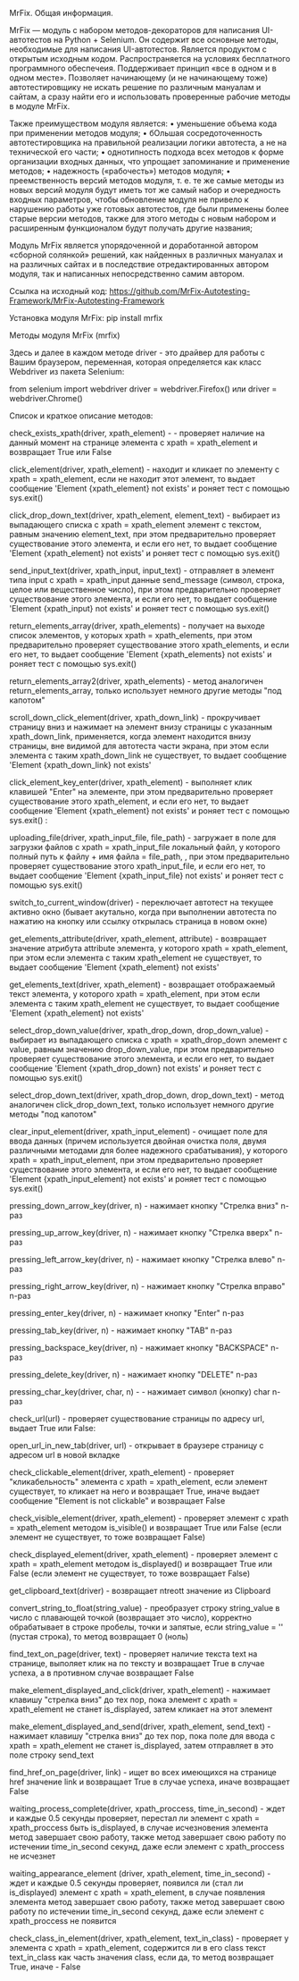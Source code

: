 MrFix. Общая информация.

MrFix — модуль с набором методов-декораторов для написания UI-автотестов на Python + Selenium. Он содержит все основные методы, необходимые для написания UI-автотестов. Является продуктом с открытым исходным кодом. Распространяется на условиях бесплатного программного обеспечеия. Поддерживает принцип «все в одном и в одном месте». Позволяет начинающему (и не начинающему тоже) автотестировщику не искать решение по различным мануалам и сайтам, а сразу найти его и использовать проверенные рабочие методы в модуле MrFix.

Также преимуществом модуля является: • уменьшение объема кода при применении методов модуля; • бОльшая сосредоточенность автотестировщика на правильной реализации логики автотеста, а не на технической его части; • однотипность подхода всех методов к форме организации входных данных, что упрощает запоминание и применение методов; • надежность («рабочесть») методов модуля; • преемственность версий методов модуля, т. е. те же самые методы из новых версий модуля будут иметь тот же самый набор и очередность входных параметров, чтобы обновление модуля не привело к нарушению работы уже готовых автотестов, где были применены более старые версии методов, также для этого методы с новым набором и расширенным функционалом будут получать другие названия;

Модуль MrFiх является упорядоченной и доработанной автором «сборной солянкой» решений, как найденных в различных мануалах и на различных сайтах и в последствие отредактированных автором модуля, так и написанных непосредственно самим автором.

Ссылка на исходный код:
https://github.com/MrFix-Autotesting-Framework/MrFix-Autotesting-Framework

Установка модуля MrFix:
pip install mrfix


Методы модуля MrFix (mrfix)

Здесь и далее в каждом методе driver - это драйвер для работы с Вашим браузером, переменная, которая определяется как класс Webdriver из пакета Selenium:

from selenium import webdriver
driver = webdriver.Firefox()
или
driver = webdriver.Chrome()


Список и краткое описание методов:


check_exists_xpath(driver, xpath_element) - - проверяет наличие на данный момент на странице элемента с xpath = xpath_element и возвращает True или False


click_element(driver, xpath_element)  - находит и кликает по элементу с xpath = xpath_element, если не находит этот элемент, то выдает сообщение 'Element {xpath_element} not exists' и роняет тест с помощью sys.exit()


click_drop_down_text(driver, xpath_element, element_text) - выбирает из выпадающего списка с xpath = xpath_element элемент с текстом, равным значению element_text, при  этом предварительно проверяет существование этого элемента, и если его нет, то выдает сообщение 'Element {xpath_element} not exists' и роняет тест с помощью sys.exit()


send_input_text(driver, xpath_input, input_text) - отправляет в элемент типа input с xpath = xpath_input данные send_message (символ, строка, целое или вещественное число), при  этом предварительно проверяет существование этого элемента, и если его нет, то выдает сообщение 'Element {xpath_input} not exists' и роняет тест с помощью sys.exit()


return_elements_array(driver, xpath_elements) - получает на выходе список элементов, у которых xpath = xpath_elements, при  этом предварительно проверяет существование этого xpath_elements, и если его нет, то выдает сообщение 'Element {xpath_elements} not exists' и роняет тест с помощью sys.exit()


return_elements_array2(driver, xpath_elements) - метод аналогичен return_elements_array, только использует немного другие методы "под капотом"


scroll_down_click_element(driver, xpath_down_link) - прокручивает страницу вниз и нажимает на элемент внизу страницы с указанным xpath_down_link, применяется, когда элемент находится внизу страницы, вне видимой для автотеста части экрана, при этом если элемента с таким xpath_down_link не существует, то выдает сообщение 'Element {xpath_down_link} not exists'


click_element_key_enter(driver, xpath_element) - выполняет клик клавишей "Enter" на элементе, при  этом предварительно проверяет существование этого xpath_element, и если его нет, то выдает сообщение 'Element {xpath_element} not exists' и роняет тест с помощью sys.exit() :

uploading_file(driver, xpath_input_file, file_path) - загружает в поле для загрузки файлов с xpath = xpath_input_file локальный файл, у которого полный путь к файлу + имя файла = file_path, , при  этом предварительно проверяет существование этого xpath_input_file, и если его нет, то выдает сообщение 'Element {xpath_input_file} not exists' и роняет тест с помощью sys.exit() 


switch_to_current_window(driver) - переключает автотест на текущее активно окно (бывает акутально, когда при выполнении автотеста по нажатию на кнопку или ссылку открылась страница в новом окне)


get_elements_attribute(driver, xpath_element, attribute) - возвращает значение атрибута attribute элемента, у которого xpath = xpath_element, при этом если элемента с таким xpath_element не существует, то выдает сообщение 'Element {xpath_element} not exists'

get_elements_text(driver, xpath_element) - возвращает отображаемый текст элемента, у которого xpath = xpath_element, при этом если элемента с таким xpath_element не существует, то выдает сообщение 'Element {xpath_element} not exists'


select_drop_down_value(driver, xpath_drop_down, drop_down_value) - выбирает из выпадающего списка с xpath = xpath_drop_down элемент с value, равным значению drop_down_value, при  этом предварительно проверяет существование этого элемента, и если его нет, то выдает сообщение 'Element {xpath_drop_down} not exists' и роняет тест с помощью sys.exit()


select_drop_down_text(driver, xpath_drop_down, drop_down_text) - метод аналогичен click_drop_down_text, только использует немного другие методы "под капотом"


clear_input_element(driver, xpath_input_element) - очищает поле для ввода данных (причем используется двойная очистка поля, двумя различными методами для более надежного срабатывания), у которого xpath = xpath_input_element, при  этом предварительно проверяет существование этого элемента, и если его нет, то выдает сообщение 'Element {xpath_input_element} not exists' и роняет тест с помощью sys.exit()


pressing_down_arrow_key(driver, n) - нажимает кнопку "Стрелка вниз" n-раз


pressing_up_arrow_key(driver, n) - нажимает кнопку "Стрелка вверх" n-раз


pressing_left_arrow_key(driver, n) - нажимает кнопку "Стрелка влево" n-раз


pressing_right_arrow_key(driver, n) - нажимает кнопку "Стрелка вправо" n-раз


pressing_enter_key(driver, n) - нажимает кнопку "Enter" n-раз


pressing_tab_key(driver, n) - нажимает кнопку "TAB" n-раз


pressing_backspace_key(driver, n) - нажимает кнопку "BACKSPACE" n-раз 


pressing_delete_key(driver, n) - нажимает кнопку "DELETE" n-раз


pressing_char_key(driver, char, n) - - нажимает символ (кнопку) char n-раз


check_url(url) - проверяет существование страницы по адресу url, выдает True или False:


open_url_in_new_tab(driver, url) - открывает в браузере страницу с адресом url в новой вкладке


check_clickable_element(driver, xpath_element) - проверяет "кликабельность" элемента с xpath = xpath_element, если элемент существует, то кликает на него и возвращает True, иначе выдает сообщение "Element is not clickable" и возвращает False


check_visible_element(driver, xpath_element) - проверяет элемент с xpath = xpath_element методом is_visible() и возвращает True или False (если элемент не существует, то тоже возвращает False)


check_displayed_element(driver, xpath_element) - проверяет элемент с xpath = xpath_element методом is_displayed() и возвращает True или False (если элемент не существует, то тоже возвращает False)


get_clipboard_text(driver) - возвращает ntreott значение из Clipboard


convert_string_to_float(string_value) - преобразует строку string_value в число с плавающей точкой (возвращает это число), корректно обрабатывает в строке пробелы, точки и запятые, если string_value = '' (пустая строка), то метод возвращает 0 (ноль)



find_text_on_page(driver, text) - проверяет наличие текста text на странице, выполяет клик на по тексту и возвращает True в случае успеха, а в противном случае возвращает False


make_element_displayed_and_click(driver, xpath_element) - нажимает клавишу "стрелка вниз" до тех пор, пока элемент с xpath = xpath_element не станет is_displayed, затем кликает на этот элемент


make_element_displayed_and_send(driver, xpath_element, send_text) - нажимает клавишу "стрелка вниз" до тех пор, пока поле для ввода с xpath = xpath_element не станет is_displayed, затем отправляет в это поле строку send_text

    
find_href_on_page(driver, link) - ищет во всех имеющихся на странице href значение link и возвращает True в случае успеха, иначе возвращает False

        
waiting_process_complete(driver, xpath_proccess, time_in_second) - ждет и каждые 0.5 секунды проверяет, перестал ли элемент с xpath = xpath_proccess быть is_displayed, в случае исчезновения элемента метод завершает свою работу, также метод завершает свою работу по истечении time_in_second секунд, даже если элемент с xpath_proccess не исчезнет


waiting_appearance_element (driver, xpath_element, time_in_second) - ждет и каждые 0.5 секунды проверяет, появился ли (стал ли is_displayed) элемент с xpath = xpath_element, в случае появления элемента метод завершает свою работу, также метод завершает свою работу по истечении time_in_second секунд, даже если элемент с xpath_proccess не появится


check_class_in_element(driver, xpath_element, text_in_class) - проверяет у элемента с xpath = xpath_element, содержится ли в его class текст text_in_class как часть значения class, если да, то метод возвращает True, иначе - False




